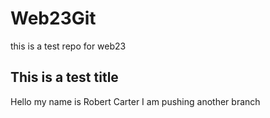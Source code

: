 # Web23Git
this is a test repo for web23 

## This is a test title
Hello my name is Robert Carter
I am pushing another branch